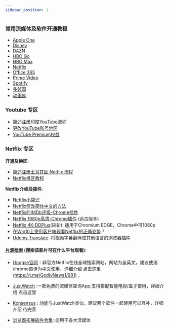 ```yaml
---
sidebar_position: 1
---
```

### 常用流媒体及软件开通教程
- [Apple One](https://bit.ly/373Jhsd) 
- [Disney](https://t.me/GodlyNews1/1488) 
- [DAZN](https://t.me/hezu2/20962)
- [HBO Go](https://t.me/hezu2/20956)
- [HBO Max](https://t.me/GodlyNews1/1169) 
- [Netflix](https://t.me/hezu2/20957)  
- [Office 365](https://t.me/hezu2/20959) 
- [Prime Video](https://t.me/hezu2/20958)
- [Spotify](https://t.me/hezu2/20955)
- [多邻国](https://t.me/hezu2/20960) 
- [动画疯](https://t.me/hezu2/20984) 



### Youtube 专区

- [简述注册印度YouTube流程](https://gtary.com/2020/02/21/2104.html)
- [更改YouTube账号地区](https://github.com/xiaod945/rou/blob/master/README.md)
- [YouTube Premium权益](https://support.google.com/youtube/answer/6308116?hl=zh-Hans)

### Netflix 专区

**开通及换区**: 

- [简述注册土耳其区 Netflix 流程](https://gtary.com/2020/02/20/2089.html)
- [Netflix换区教程](https://gtary.com/2020/04/20/2119.html)

**Netflix介绍及插件**:

- [Netflix小常识](https://gtary.com/2020/02/20/2099.html)
- [Netflix修改简体中文的方法](https://gtary.com/2019/12/27/2059.html)
- [Netflix的IMDb评级-Chrome插件](https://t.me/hezu2/3345)
- [Netflix 1080p高清-Chrome插件](https://t.me/hezu2/3346) (远古版本)
- [Netflix 4K-DDPlus](https://t.me/GodlyNews1/961)(较新): 适用于Chromium EDGE，Chrome中可1080p
- [在Win10上使用客户端观看Netflix的正确姿势](https://medium.com/@glennut/%E5%9C%A8win10%E4%B8%8A%E4%BD%BF%E7%94%A8%E5%AE%A2%E6%88%B7%E7%AB%AF%E8%A7%82%E7%9C%8Bnetflix%E7%9A%84%E6%AD%A3%E7%A1%AE%E5%A7%BF%E5%8A%BF-e0045164a48)？
- [Udemy Translate](https://t.me/hezu2/3309):  将视频字幕翻译成其他语言的浏览器插件


####   [片源检索](https://t.me/hezu2/3309) (搜索该影片可在什么平台观看): 

- [Unogse官网](https://unogs.com/)：非官方Netflix在线全球搜索网站，网站为全英文，建议使用chrome自译为中文使用，详细介绍 点击这里 (https://t.me/GodlyNews1/981) 。

- [JustWatch](https://www.justwatch.com/)  :一款免费的流媒体查询App,支持搭配智能电视/盒子使用，详细介绍 点击这里

- [Konsensus](https://t.me/GodlyNews1/980) : 功能与JustWatch类似，建议两个软件一起使用可以互补，详细介绍 待完善

- [浏览器拓展插件合集](https://t.me/GodlyNews1/982): 适用于各大流媒体